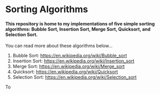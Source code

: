 # Sorting Algorithms

#### This repository is home to my implementations of five simple sorting algorithms: Bubble Sort, Insertion Sort, Merge Sort, Quicksort, and Selection Sort.

You can read more about these algorithms below...
1. Bubble Sort: https://en.wikipedia.org/wiki/Bubble_sort
2. Insertion Sort: https://en.wikipedia.org/wiki/Insertion_sort
3. Merge Sort: https://en.wikipedia.org/wiki/Merge_sort
4. Quicksort: https://en.wikipedia.org/wiki/Quicksort
5. Selection Sort: https://en.wikipedia.org/wiki/Selection_sort

To